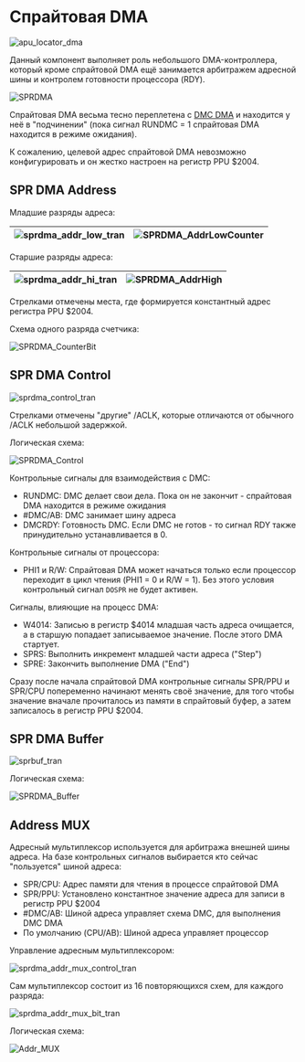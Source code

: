 # Спрайтовая DMA

![apu_locator_dma](/BreakingNESWiki/imgstore/apu/apu_locator_dma.jpg)

Данный компонент выполняет роль небольшого DMA-контроллера, который кроме спрайтовой DMA ещё занимается арбитражем адресной шины и контролем готовности процессора (RDY).

![SPRDMA](/BreakingNESWiki/imgstore/apu/SPRDMA.jpg)

Спрайтовая DMA весьма тесно переплетена с [DMC DMA](dpcm.md) и находится у неё в "подчинении" (пока сигнал RUNDMC = 1 спрайтовая DMA находится в режиме ожидания).

К сожалению, целевой адрес спрайтовой DMA невозможно конфигурировать и он жестко настроен на регистр PPU $2004.

## SPR DMA Address

Младшие разряды адреса:

|![sprdma_addr_low_tran](/BreakingNESWiki/imgstore/apu/sprdma_addr_low_tran.jpg)|![SPRDMA_AddrLowCounter](/BreakingNESWiki/imgstore/apu/SPRDMA_AddrLowCounter.jpg)|
|---|---|

Старшие разряды адреса:

|![sprdma_addr_hi_tran](/BreakingNESWiki/imgstore/apu/sprdma_addr_hi_tran.jpg)|![SPRDMA_AddrHigh](/BreakingNESWiki/imgstore/apu/SPRDMA_AddrHigh.jpg)|
|---|---|

Стрелками отмечены места, где формируется константный адрес регистра PPU $2004.

Схема одного разряда счетчика:

![SPRDMA_CounterBit](/BreakingNESWiki/imgstore/apu/SPRDMA_CounterBit.jpg)

## SPR DMA Control

![sprdma_control_tran](/BreakingNESWiki/imgstore/apu/sprdma_control_tran.jpg)

Стрелками отмечены "другие" /ACLK, которые отличаются от обычного /ACLK небольшой задержкой.

Логическая схема:

![SPRDMA_Control](/BreakingNESWiki/imgstore/apu/SPRDMA_Control.jpg)

Контрольные сигналы для взаимодействия с DMC:
- RUNDMC: DMC делает свои дела. Пока он не закончит - спрайтовая DMA находится в режиме ожидания
- #DMC/AB: DMC занимает шину адреса
- DMCRDY: Готовность DMC. Если DMC не готов - то сигнал RDY также принудительно устанавливается в 0.

Контрольные сигналы от процессора:
- PHI1 и R/W: Спрайтовая DMA может начаться только если процессор переходит в цикл чтения (PHI1 = 0 и R/W = 1). Без этого условия контрольный сигнал `DOSPR` не будет активен.

Сигналы, влияющие на процесс DMA:
- W4014: Записью в регистр $4014 младшая часть адреса очищается, а в старшую попадает записываемое значение. После этого DMA стартует.
- SPRS: Выполнить инкремент младшей части адреса ("Step")
- SPRE: Закончить выполнение DMA ("End")

Сразу после начала спрайтовой DMA контрольные сигналы SPR/PPU и SPR/CPU попеременно начинают менять своё значение, для того чтобы значение вначале прочиталось из памяти в спрайтовый буфер, а затем записалось в регистр PPU $2004.

## SPR DMA Buffer

![sprbuf_tran](/BreakingNESWiki/imgstore/apu/sprbuf_tran.jpg)

Логическая схема:

![SPRDMA_Buffer](/BreakingNESWiki/imgstore/apu/SPRDMA_Buffer.jpg)

## Address MUX

Адресный мультиплексор используется для арбитража внешней шины адреса. На базе контрольных сигналов выбирается кто сейчас "пользуется" шиной адреса:

- SPR/CPU: Адрес памяти для чтения в процессе спрайтовой DMA
- SPR/PPU: Установлено константное значение адреса для записи в регистр PPU $2004
- #DMC/AB: Шиной адреса управляет схема DMC, для выполнения DMC DMA
- По умолчанию (CPU/AB): Шиной адреса управляет процессор

Управление адресным мультиплексором:

![sprdma_addr_mux_control_tran](/BreakingNESWiki/imgstore/apu/sprdma_addr_mux_control_tran.jpg)

Сам мультиплексор состоит из 16 повторяющихся схем, для каждого разряда:

![sprdma_addr_mux_bit_tran](/BreakingNESWiki/imgstore/apu/sprdma_addr_mux_bit_tran.jpg)

Логическая схема:

![Addr_MUX](/BreakingNESWiki/imgstore/apu/Addr_MUX.jpg)
